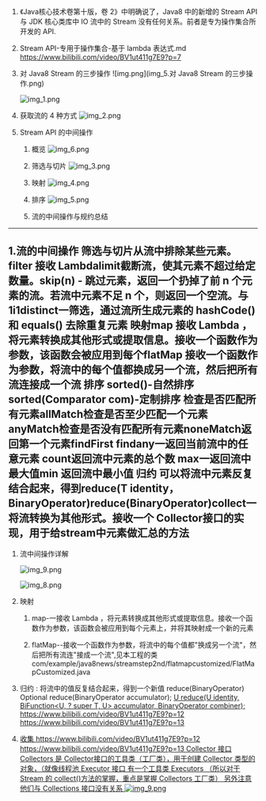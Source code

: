 1. 《Java核心技术卷第十版，卷 2》中明确说了，Java8 中的新增的 Stream API 与
    JDK 核心类库中 IO 流中的 Stream 没有任何关系。前者是专为操作集合所开发的 API.

1. Stream API-专用于操作集合-基于 lambda 表达式.md
    https://www.bilibili.com/video/BV1ut411g7E9?p=7

1. 对 Java8 Stream 的三步操作
    ![img.png](img_5.对 Java8 Stream 的三步操作.png)


   ![img_1.png](img_1.png)

1. 获取流的 4 种方式
    ![img_2.png](img_2.png)

1. Stream API 的中间操作
    
    1. 概览
    ![img_6.png](img_6.png)
    1. 筛选与切片
    ![img_3.png](img_3.png)

    1. 映射
    ![img_4.png](img_4.png)

    1. 排序
    ![img_5.png](img_5.png)

    1. 流的中间操作与规约总结
---
   1.流的中间操作
   筛选与切片从流中排除某些元素。filter 接收 Lambdalimit截断流，使其元素不超过给定数量。skip(n) - 跳过元素，返回一个扔掉了前 n 个元素的流。若流中元素不足 n 个，则返回一个空流。与 1i1distinct一筛选，通过流所生成元素的 hashCode() 和 equals() 去除重复元素
   映射map 接收 Lambda ， 将元素转换成其他形式或提取信息。接收一个函数作为参数，该函数会被应用到每个flatMap 接收一个函数作为参数，将流中的每个值都换成另一个流，然后把所有流连接成一个流
   排序
   sorted()-自然排序
   sorted(Comparator com)-定制排序
   检查是否匹配所有元素allMatch检查是否至少匹配一个元素anyMatch检查是否没有匹配所有元素noneMatch返回第一个元素findFirst
   findany一返回当前流中的任意元素
   count返回流中元素的总个数
   max一返回流中最大值min 返回流中最小值
   归约
   可以将流中元素反复结合起来，得到reduce(T identity，BinaryOperator)reduce(BinaryOperator)collect一将流转换为其他形式。接收一个 Collector接口的实现，用于给stream中元素做汇总的方法
---

1. 流中间操作详解
    
    ![img_9.png](img_7.png)    

    ![img_8.png](img_8.png)

1. 映射
    
    1) map-一接收 Lambda ，将元素转换成其他形式或提取信息。接收一个函数作为参数，该函数会被应用到每个元素上，并将其映射成一个新的元素
   
    2) flatMap--接收一个函数作为参数，将流中的每个值都"换成另一个流"，然后把所有流连"接成一个流",见本工程的类
       com/example/java8news/streamstep2nd/flatmapcustomized/FlatMapCustomized.java
   

1. 归约 : 将流中的值反复结合起来，得到一个新值
    reduce(BinaryOperator)
    Optional<T> reduce(BinaryOperator<T> accumulator);
    <U> U reduce(U identity,   BiFunction<U, ? super T, U> accumulator,   BinaryOperator<U> combiner);
   https://www.bilibili.com/video/BV1ut411g7E9?p=12
   https://www.bilibili.com/video/BV1ut411g7E9?p=13

1. 收集
   https://www.bilibili.com/video/BV1ut411g7E9?p=12
   https://www.bilibili.com/video/BV1ut411g7E9?p=13
    Collector 接口
    Collectors 是 Collector接口的工具类（工厂类），用于创建 Collector 类型的对象，（就像线程池 Executor 接口 有一个工具类 Executors
                （所以对于 Stream 的 collect()方法的掌握，重点是掌握 Collectors 工厂类）
    另外注意他们与 Collections 接口没有关系
    ![img_9.png](img_9.png)